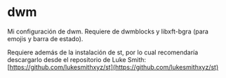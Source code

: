 # dwm

Mi configuración de dwm. Requiere de dwmblocks y libxft-bgra (para emojis y barra de estado).

Requiere además de la instalación de st, por lo cual recomendaría descargarlo desde el repositorio de Luke Smith: [https://github.com/lukesmithxyz/st](https://github.com/lukesmithxyz/st)
